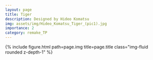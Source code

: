 ```yaml
---
layout: page
title: Tiger
description: Designed by Hideo Komatsu
img: assets/img/Hideo_Komatsu_Tiger_(pic1).jpg
importance: 2
category: remake_TP
---
```


<div class="row">
    <div class="col-sm mt-3 mt-md-0">
        {% include figure.html path=page.img title=page.title class="img-fluid rounded z-depth-1" %}
    </div>
</div>